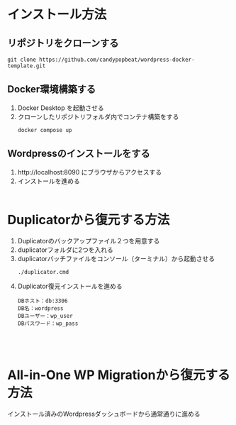 # インストール方法
## リポジトリをクローンする
```
git clone https://github.com/candypopbeat/wordpress-docker-template.git
```
## Docker環境構築する
1. Docker Desktop を起動させる
2. クローンしたリポジトリフォルダ内でコンテナ構築をする
    ```
    docker compose up
    ```
## Wordpressのインストールをする
1. http://localhost:8090 にブラウザからアクセスする
2. インストールを進める
<br><br>

# Duplicatorから復元する方法
1. Duplicatorのバックアップファイル２つを用意する
1. duplicatorフォルダに2つを入れる
1. duplicatorバッチファイルをコンソール（ターミナル）から起動させる
    ```
    ./duplicator.cmd
    ```
1. Duplicator復元インストールを進める
    ```
    DBホスト：db:3306
    DB名：wordpress
    DBユーザー：wp_user
    DBパスワード：wp_pass
    ```
<br><br>

# All-in-One WP Migrationから復元する方法
インストール済みのWordpressダッシュボードから通常通りに進める
